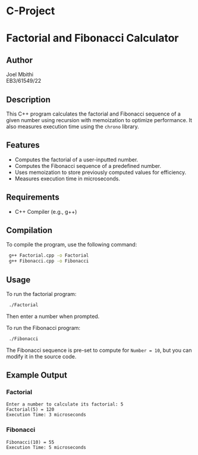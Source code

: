 # C-Project
# Factorial and Fibonacci Calculator

## Author
Joel Mbithi  
EB3/61549/22

## Description
This C++ program calculates the factorial and Fibonacci sequence of a given number using recursion with memoization to optimize performance. It also measures execution time using the `chrono` library.

## Features
- Computes the factorial of a user-inputted number.
- Computes the Fibonacci sequence of a predefined number.
- Uses memoization to store previously computed values for efficiency.
- Measures execution time in microseconds.

## Requirements
- C++ Compiler (e.g., g++)

## Compilation
To compile the program, use the following command:
```bash
 g++ Factorial.cpp -o Factorial
 g++ Fibonacci.cpp -o Fibonacci
```

## Usage
To run the factorial program:
```bash
 ./Factorial
```
Then enter a number when prompted.

To run the Fibonacci program:
```bash
 ./Fibonacci
```
The Fibonacci sequence is pre-set to compute for `Number = 10`, but you can modify it in the source code.

## Example Output
### Factorial
```
Enter a number to calculate its factorial: 5
Factorial(5) = 120
Execution Time: 3 microseconds
```

### Fibonacci
```
Fibonacci(10) = 55
Execution Time: 5 microseconds
```




